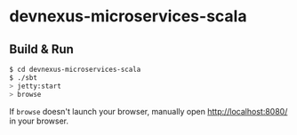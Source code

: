 # devnexus-microservices-scala #

## Build & Run ##

```sh
$ cd devnexus-microservices-scala
$ ./sbt
> jetty:start
> browse
```

If `browse` doesn't launch your browser, manually open [http://localhost:8080/](http://localhost:8080/) in your browser.

